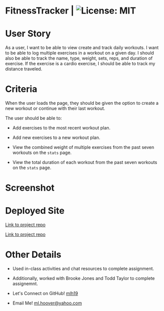 # FitnessTracker | ![License: MIT](https://img.shields.io/badge/License-MIT-yellow.svg)

# User Story

As a user, I want to be able to view create and track daily workouts. I want to be able to log multiple exercises in a workout on a given day. I should also be able to track the name, type, weight, sets, reps, and duration of exercise. If the exercise is a cardio exercise, I should be able to track my distance traveled.

# Criteria 

When the user loads the page, they should be given the option to create a new workout or continue with their last workout.

The user should be able to:

  * Add exercises to the most recent workout plan.

  * Add new exercises to a new workout plan.

  * View the combined weight of multiple exercises from the past seven workouts on the `stats` page.

  * View the total duration of each workout from the past seven workouts on the `stats` page.

# Screenshot

# Deployed Site

[Link to project repo](https://github.com/mlh19/eCommerce)

[Link to project repo](https://github.com/mlh19/FitnessTracker)

# Other Details

- Used in-class activities and chat resources to complete assignment.

- Additionally, worked with Brooke Jones and Todd Taylor to complete assignemnt.

- Let's Connect on GitHub! [mlh19](https://www.github.com/mlh19)

- Email Me! [ml.hoover@yahoo.com](mailto:ml.hoover@yahoo.com)